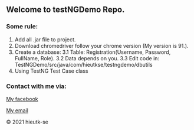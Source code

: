 ## Welcome to testNGDemo Repo.
### Some rule:
1. Add all .jar file to project.
2. Download chromedriver follow your chrome version (My version is 91.).
3. Create a database:
  3.1 Table: Registration(Username, Password, FullName, Role).
  3.2 Data depends on you.
  3.3 Edit code in: TestNGDemo/src/java/com/hieutkse/testngdemo/dbutils
4. Using TestNG Test Case class
### Contact with me via:
[My facebook](https://facebook.com/hieutk.se) 

[My email](hieutk.se@gmail.com) 

© 2021 hieutk-se
